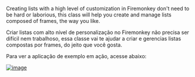 Creating lists with a high level of customization in Firemonkey don't need to be hard or laborious, this class will help you create and manage lists composed of frames, the way you like.

Criar listas com alto nível de personalização no Firemonkey não precisa ser difícil nem trabalhoso, essa classe vai te ajudar a criar e gerencias listas compostas por frames, do jeito que você gosta.

Para ver a aplicação de exemplo em ação, acesse abaixo:

[![image](https://user-images.githubusercontent.com/73204648/110972454-c74d3600-833a-11eb-9cc5-ac3038277fa8.png)
](https://www.youtube.com/watch?v=xd_Pj6C_qFs "Lista personalizada com frames - TSOList")
